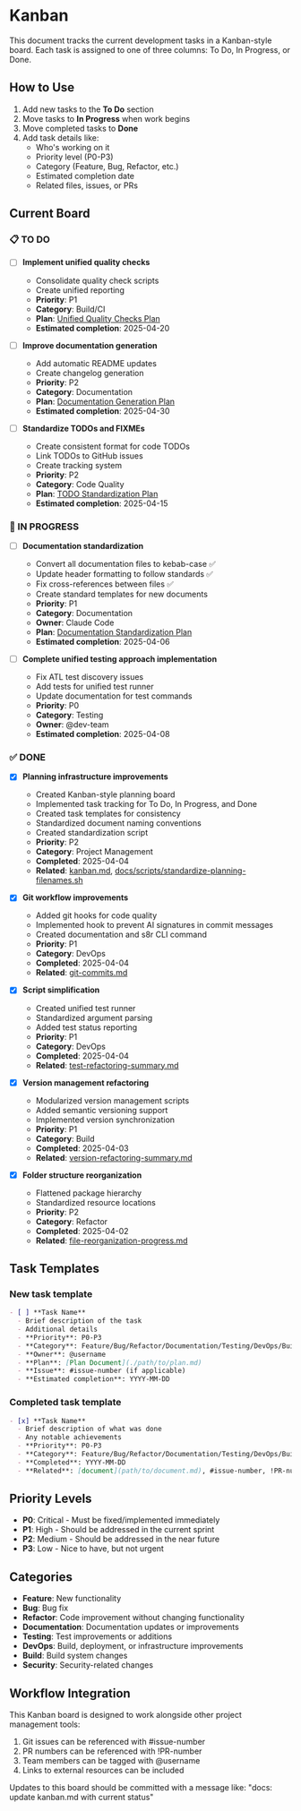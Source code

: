 # Kanban

This document tracks the current development tasks in a Kanban-style board. Each task is assigned to one of three columns: To Do, In Progress, or Done.

## How to Use

1. Add new tasks to the **To Do** section
2. Move tasks to **In Progress** when work begins
3. Move completed tasks to **Done**
4. Add task details like:
   - Who's working on it
   - Priority level (P0-P3)
   - Category (Feature, Bug, Refactor, etc.)
   - Estimated completion date
   - Related files, issues, or PRs

## Current Board

### 📋 TO DO

- [ ] **Implement unified quality checks**
  - Consolidate quality check scripts
  - Create unified reporting
  - **Priority**: P1
  - **Category**: Build/CI
  - **Plan**: [Unified Quality Checks Plan](./active/unified-quality-checks-plan.md)
  - **Estimated completion**: 2025-04-20

- [ ] **Improve documentation generation**
  - Add automatic README updates
  - Create changelog generation
  - **Priority**: P2
  - **Category**: Documentation
  - **Plan**: [Documentation Generation Plan](./active/documentation-generation-plan.md)
  - **Estimated completion**: 2025-04-30

- [ ] **Standardize TODOs and FIXMEs**
  - Create consistent format for code TODOs
  - Link TODOs to GitHub issues
  - Create tracking system
  - **Priority**: P2
  - **Category**: Code Quality
  - **Plan**: [TODO Standardization Plan](./active/todo-standardization-plan.md)
  - **Estimated completion**: 2025-04-15

### 🔄 IN PROGRESS

- [ ] **Documentation standardization**
  - Convert all documentation files to kebab-case ✅
  - Update header formatting to follow standards ✅
  - Fix cross-references between files ✅
  - Create standard templates for new documents
  - **Priority**: P1
  - **Category**: Documentation
  - **Owner**: Claude Code
  - **Plan**: [Documentation Standardization Plan](./active/documentation-standardization-plan.md)
  - **Estimated completion**: 2025-04-06

- [ ] **Complete unified testing approach implementation**
  - Fix ATL test discovery issues
  - Add tests for unified test runner
  - Update documentation for test commands
  - **Priority**: P0
  - **Category**: Testing
  - **Owner**: @dev-team
  - **Estimated completion**: 2025-04-08

### ✅ DONE

- [x] **Planning infrastructure improvements**
  - Created Kanban-style planning board
  - Implemented task tracking for To Do, In Progress, and Done
  - Created task templates for consistency
  - Standardized document naming conventions
  - Created standardization script
  - **Priority**: P2
  - **Category**: Project Management
  - **Completed**: 2025-04-04
  - **Related**: [kanban.md](./kanban.md), [docs/scripts/standardize-planning-filenames.sh](../scripts/standardize-planning-filenames.sh)

- [x] **Git workflow improvements**
  - Added git hooks for code quality
  - Implemented hook to prevent AI signatures in commit messages
  - Created documentation and s8r CLI command
  - **Priority**: P1
  - **Category**: DevOps
  - **Completed**: 2025-04-04
  - **Related**: [git-commits.md](../contribution/git-commits.md)

- [x] **Script simplification**
  - Created unified test runner
  - Standardized argument parsing
  - Added test status reporting
  - **Priority**: P1
  - **Category**: DevOps
  - **Completed**: 2025-04-04
  - **Related**: [test-refactoring-summary.md](./completed/test-refactoring-summary.md)

- [x] **Version management refactoring**
  - Modularized version management scripts
  - Added semantic versioning support
  - Implemented version synchronization
  - **Priority**: P1
  - **Category**: Build
  - **Completed**: 2025-04-03
  - **Related**: [version-refactoring-summary.md](./completed/version-refactoring-summary.md)

- [x] **Folder structure reorganization**
  - Flattened package hierarchy
  - Standardized resource locations
  - **Priority**: P2
  - **Category**: Refactor
  - **Completed**: 2025-04-02
  - **Related**: [file-reorganization-progress.md](./completed/file-reorganization-progress.md)

## Task Templates

### New task template
```markdown
- [ ] **Task Name**
  - Brief description of the task
  - Additional details
  - **Priority**: P0-P3
  - **Category**: Feature/Bug/Refactor/Documentation/Testing/DevOps/Build
  - **Owner**: @username
  - **Plan**: [Plan Document](./path/to/plan.md)
  - **Issue**: #issue-number (if applicable)
  - **Estimated completion**: YYYY-MM-DD
```

### Completed task template
```markdown
- [x] **Task Name**
  - Brief description of what was done
  - Any notable achievements
  - **Priority**: P0-P3
  - **Category**: Feature/Bug/Refactor/Documentation/Testing/DevOps/Build
  - **Completed**: YYYY-MM-DD
  - **Related**: [document](path/to/document.md), #issue-number, !PR-number
```

## Priority Levels

- **P0**: Critical - Must be fixed/implemented immediately
- **P1**: High - Should be addressed in the current sprint
- **P2**: Medium - Should be addressed in the near future
- **P3**: Low - Nice to have, but not urgent

## Categories

- **Feature**: New functionality
- **Bug**: Bug fix
- **Refactor**: Code improvement without changing functionality
- **Documentation**: Documentation updates or improvements
- **Testing**: Test improvements or additions
- **DevOps**: Build, deployment, or infrastructure improvements
- **Build**: Build system changes
- **Security**: Security-related changes

## Workflow Integration

This Kanban board is designed to work alongside other project management tools:

1. Git issues can be referenced with #issue-number
2. PR numbers can be referenced with !PR-number
3. Team members can be tagged with @username
4. Links to external resources can be included

Updates to this board should be committed with a message like:
"docs: update kanban.md with current status"